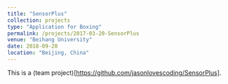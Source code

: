 ```yaml
---
title: "SensorPlus"
collection: projects
type: "Application for Boxing"
permalink: /projects/2017-03-20-SensorPlus
venue: "Beihang University"
date: 2018-09-20
location: "Beijing, China"
---
```


This is a (team project)[https://github.com/jasonlovescoding/SensorPlus].
